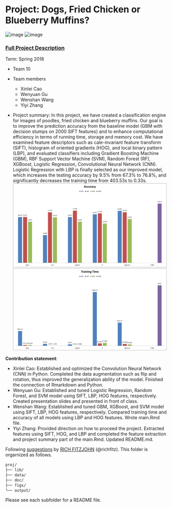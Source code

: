 # Project: Dogs, Fried Chicken or Blueberry Muffins?
![image](figs/chicken.jpg)
![image](figs/muffin.jpg)

### [Full Project Description](doc/project3_desc.md)

Term: Spring 2018

+ Team 10
+ Team members
	+ Xinlei Cao
	+ Wenyuan Gu
	+ Wenshan Wang
	+ Yiyi Zhang

+ Project summary: In this project, we have created a classification engine for images of poodles, fried chicken and blueberry muffins. Our goal is to improve the prediction accuracy from the baseline model (GBM with decision stumps on 2000 SIFT features) and to enhance computational efficiency in terms of running time, storage and memory cost. We have examined feature descriptors such as cale-invariant feature transform (SIFT), histogram of oriented gradients (HOG), and local binary pattern (LBP), and evaluated classifiers including Gradient Boosting Machine (GBM), RBF Support Vector Machine (SVM), Random Forest (RF), XGBoost, Logistic Regression, Convolutional Neural Network (CNN). Logistic Regression with LBP is finally selected as our improved model, which increases the testing accuracy by 9.5% from 67.3% to 76.8%, and significantly decreases the training time from 403.53s to 0.33s. 
![image](figs/compare_accuracy.png)
![image](figs/compare_time.png)

**Contribution statement**: 
+ Xinlei Cao: Established and optimized the Convolution Neural Network (CNN) in Python. Completed the data augmentation such as flip and rotation, thus improved the generalization ability of the model. Finished the connection of Rmarkdown and Python. 
+ Wenyuan Gu: Established and tuned Logistic Regression, Random Forest, and SVM model using SIFT, LBP, HOG features, respectively. Created presentation slides and presented in front of class. 
+ Wenshan Wang: Established and tuned GBM, XGBoost, and SVM model using SIFT, LBP, HOG features, respectively. Compared training time and accuracy of all models using LBP and HOG features. Wrote main.Rmd file. 
+ Yiyi Zhang: Provided direction on how to proceed the project. Extracted features using SIFT, HOG, and LBP and completed the feature extraction and project summary part of the main.Rmd. Updated README.md. 

Following [suggestions](http://nicercode.github.io/blog/2013-04-05-projects/) by [RICH FITZJOHN](http://nicercode.github.io/about/#Team) (@richfitz). This folder is orgarnized as follows.

```
proj/
├── lib/
├── data/
├── doc/
├── figs/
└── output/
```

Please see each subfolder for a README file.
